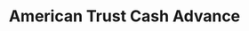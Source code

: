 ---
title: American Trust Cash Advance
slug: american-trust-cash-advance
updated-on: '2024-05-30T13:44:31.749Z'
created-on: '2024-05-30T13:41:46.671Z'
published-on: '2024-05-30T13:54:32.469Z'
f_city-state-2:
- cms/city/loudon-tn.md
- cms/city/cleveland-tn.md
- cms/city/sweetwater-tn.md
- cms/city/dunlap-tn.md
- cms/city/athens-tn.md
- cms/city/ooltewah-tn.md
f_locations:
- cms/payday-loan/american-trust-cash-advance-4365.md
- cms/payday-loan/american-trust-cash-advance-4366.md
- cms/payday-loan/american-trust-cash-advance-4367.md
- cms/payday-loan/american-trust-cash-advance-4368.md
- cms/payday-loan/american-trust-cash-advance-4369.md
- cms/payday-loan/american-trust-cash-advance-4370.md
- cms/payday-loan/american-trust-cash-advance-4371.md
- cms/payday-loan/american-trust-cash-advance-4372.md
- cms/payday-loan/american-trust-cash-advance-4373.md
- cms/payday-loan/american-trust-cash-advance-4374.md
- cms/payday-loan/american-trust-cash-advance-4375.md
- cms/payday-loan/american-trust-cash-advance-4376.md
- cms/payday-loan/american-trust-cash-advance-4377.md
- cms/payday-loan/american-trust-cash-advance-4378.md
f_states:
- cms/state/tennessee.md
layout: '[company].html'
tags: company
---